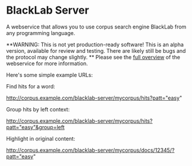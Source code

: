 BlackLab Server
===============

A webservice that allows you to use corpus search engine BlackLab from any programming language.

**WARNING: This is not yet production-ready software! This is an alpha version, available for review and testing. There are likely still be bugs and the protocol may change slightly. **
Please see the [full overview](https://github.com/INL/BlackLab-server/wiki/BlackLab-Server-overview) of the webservice for more information.

Here's some simple example URLs:

Find hits for a word:

  http://corpus.example.com/blacklab-server/mycorpus/hits?patt="easy"

Group hits by left context:

  http://corpus.example.com/blacklab-server/mycorpus/hits?patt="easy"&group=left

Highlight in original content:

  http://corpus.example.com/blacklab-server/mycorpus/docs/12345/?patt="easy"

